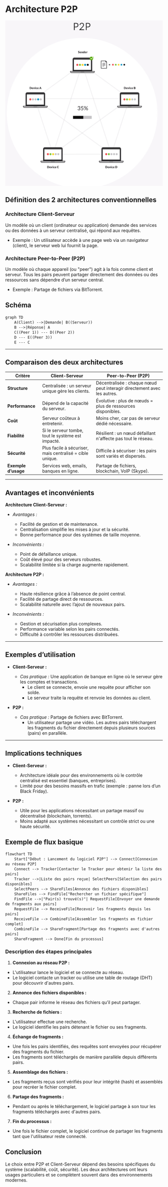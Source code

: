# Architecture P2P

![p2p.gif](assets/p2p.gif)

## Définition des 2 architectures conventionnelles

### Architecture Client-Serveur  
Un modèle où un client (ordinateur ou application) demande des services ou des données à un serveur centralisé, qui
répond aux requêtes.

- Exemple : Un utilisateur accède à une page web via un navigateur (client), le serveur web lui fournit la page.

### Architecture Peer-to-Peer (P2P)
Un modèle où chaque appareil (ou "peer") agit à la fois comme client et serveur. Tous les pairs peuvent partager
directement des données ou des ressources sans dépendre d’un serveur central.

- Exemple : Partage de fichiers via BitTorrent.

## Schéma

```mermaid
graph TD
    A(Client) -->|Demande| B((Serveur))
    B -->|Réponse| A
    C((Peer 1)) --- D((Peer 2))
    D --- E((Peer 3))
    E --- C
```

---

## Comparaison des deux architectures

| **Critère**         | **Client-Serveur**                                       | **Peer-to-Peer (P2P)**                                                  |
|---------------------|----------------------------------------------------------|-------------------------------------------------------------------------|
| **Structure**       | Centralisée : un serveur unique gère les clients.        | Décentralisée : chaque nœud peut interagir directement avec les autres. |
| **Performance**     | Dépend de la capacité du serveur.                        | Évolutive : plus de nœuds = plus de ressources disponibles.             |
| **Coût**            | Serveur coûteux à entretenir.                            | Moins cher, car pas de serveur dédié nécessaire.                        |
| **Fiabilité**       | Si le serveur tombe, tout le système est impacté.        | Résilient : un nœud défaillant n'affecte pas tout le réseau.            |
| **Sécurité**        | Plus facile à sécuriser, mais centralisé = cible unique. | Difficile à sécuriser : les pairs sont variés et dispersés.             |
| **Exemple d’usage** | Services web, emails, banques en ligne.                  | Partage de fichiers, blockchain, VoIP (Skype).                          |

---

## Avantages et inconvénients

**Architecture Client-Serveur :**

- *Avantages :*
    - Facilité de gestion et de maintenance.
    - Centralisation simplifie les mises à jour et la sécurité.
    - Bonne performance pour des systèmes de taille moyenne.

- *Inconvénients :*
    - Point de défaillance unique.
    - Coût élevé pour des serveurs robustes.
    - Scalabilité limitée si la charge augmente rapidement.

**Architecture P2P :**

- *Avantages :*
    - Haute résilience grâce à l’absence de point central.
    - Facilité de partage direct de ressources.
    - Scalabilité naturelle avec l’ajout de nouveaux pairs.

- *Inconvénients :*
    - Gestion et sécurisation plus complexes.
    - Performance variable selon les pairs connectés.
    - Difficulté à contrôler les ressources distribuées.

---

## Exemples d’utilisation

- **Client-Serveur :**
    - *Cas pratique :* Une application de banque en ligne où le serveur gère les comptes et transactions.
        - Le client se connecte, envoie une requête pour afficher son solde.
        - Le serveur traite la requête et renvoie les données au client.

- **P2P :**
    - *Cas pratique :* Partage de fichiers avec BitTorrent.
        - Un utilisateur partage une vidéo. Les autres pairs téléchargent les fragments du fichier directement depuis
          plusieurs sources (pairs) en parallèle.

---

## Implications techniques

- **Client-Serveur :**
    - Architecture idéale pour des environnements où le contrôle centralisé est essentiel (banques, entreprises).
    - Limité pour des besoins massifs en trafic (exemple : panne lors d’un Black Friday).

- **P2P :**
    - Utile pour les applications nécessitant un partage massif ou décentralisé (blockchain, torrents).
    - Moins adapté aux systèmes nécessitant un contrôle strict ou une haute sécurité.

## Exemple de flux basique

```mermaid
flowchart TD
    Start["Début : Lancement du logiciel P2P"] --> Connect[Connexion au réseau P2P]
    Connect --> Tracker[Contacter le Tracker pour obtenir la liste des pairs]
    Tracker -->|Liste des pairs reçue| SelectPeers[Sélection des pairs disponibles]
    SelectPeers --> ShareFiles[Annonce des fichiers disponibles]
    ShareFiles --> FindFile["Rechercher un fichier spécifique"]
    FindFile -->|"Pair(s) trouvé(s)"| RequestFile[Envoyer une demande de fragments aux pairs]
    RequestFile --> ReceiveFile[Recevoir les fragments depuis les pairs]
    ReceiveFile --> CombineFile[Assembler les fragments en fichier complet]
    CombineFile --> ShareFragment[Partage des fragments avec d'autres pairs]
    ShareFragment --> Done[Fin du processus]
```

### Description des étapes principales

1. **Connexion au réseau P2P :**
  - L'utilisateur lance le logiciel et se connecte au réseau.
  - Le logiciel contacte un tracker ou utilise une table de routage (DHT) pour découvrir d'autres pairs.

2. **Annonce des fichiers disponibles :**
  - Chaque pair informe le réseau des fichiers qu’il peut partager.

3. **Recherche de fichiers :**
  - L'utilisateur effectue une recherche.
  - Le logiciel identifie les pairs détenant le fichier ou ses fragments.

4. **Échange de fragments :**
  - Une fois les pairs identifiés, des requêtes sont envoyées pour récupérer des fragments du fichier.
  - Les fragments sont téléchargés de manière parallèle depuis différents pairs.

5. **Assemblage des fichiers :**
  - Les fragments reçus sont vérifiés pour leur intégrité (hash) et assemblés pour recréer le fichier complet.

6. **Partage des fragments :**
  - Pendant ou après le téléchargement, le logiciel partage à son tour les fragments téléchargés avec d'autres pairs.

7. **Fin du processus :**
  - Une fois le fichier complet, le logiciel continue de partager les fragments tant que l'utilisateur reste connecté.

## Conclusion

Le choix entre P2P et Client-Serveur dépend des besoins spécifiques du système (scalabilité, coût, sécurité). Les deux
architectures ont leurs usages particuliers et se complètent souvent dans des environnements modernes.